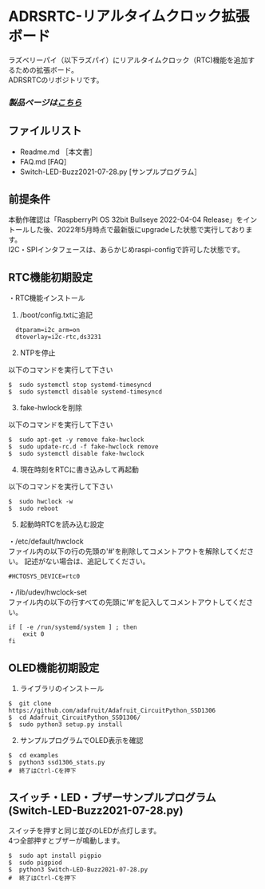 # ADRSRTC-リアルタイムクロック拡張ボード

ラズベリーパイ（以下ラズパイ）にリアルタイムクロック（RTC)機能を追加するための拡張ボード。  
ADRSRTCのリポジトリです。

### *製品ページは[こちら](https://bit-trade-one.co.jp/adrsrtc/)*

## ファイルリスト
- Readme.md                       ［本文書］
- FAQ.md                           [FAQ］
- Switch-LED-Buzz2021-07-28.py     [サンプルプログラム］

## 前提条件
本動作確認は「RaspberryPI OS 32bit Bullseye 2022-04-04 Release」をイントールした後、2022年5月時点で最新版にupgradeした状態で実行しております。  
I2C・SPIインタフェースは、あらかじめraspi-configで許可した状態です。  

## RTC機能初期設定  

・RTC機能インストール  

1. /boot/config.txtに追記  

```
  dtparam=i2c_arm=on
  dtoverlay=i2c-rtc,ds3231
```

2. NTPを停止  

以下のコマンドを実行して下さい  
```
$  sudo systemctl stop systemd-timesyncd
$  sudo systemctl disable systemd-timesyncd
```

3. fake-hwlockを削除  

以下のコマンドを実行して下さい  
```
$  sudo apt-get -y remove fake-hwclock
$  sudo update-rc.d -f fake-hwclock remove
$  sudo systemctl disable fake-hwclock
```

4. 現在時刻をRTCに書き込みして再起動  

以下のコマンドを実行して下さい  
```
$  sudo hwclock -w
$  sudo reboot
```

5. 起動時RTCを読み込む設定  

・/etc/default/hwclock  
ファイル内の以下の行の先頭の'#'を削除してコメントアウトを解除してください。
記述がない場合は、追記してください。
```
#HCTOSYS_DEVICE=rtc0
```

・/lib/udev/hwclock-set  
ファイル内の以下の行すべての先頭に'#'を記入してコメントアウトしてください。
```
if [ -e /run/systemd/system ] ; then
    exit 0
fi
```

## OLED機能初期設定  

1. ライブラリのインストール  
```
$  git clone https://github.com/adafruit/Adafruit_CircuitPython_SSD1306
$  cd Adafruit_CircuitPython_SSD1306/
$  sudo python3 setup.py install
```

2. サンプルプログラムでOLED表示を確認  
```
$  cd examples
$  python3 ssd1306_stats.py
#  終了はCtrl-Cを押下
```
## スイッチ・LED・ブザーサンプルプログラム(Switch-LED-Buzz2021-07-28.py)

スイッチを押すと同じ並びのLEDが点灯します。  
4つ全部押すとブザーが鳴動します。  
```
$  sudo apt install pigpio
$  sudo pigpiod
$  python3 Switch-LED-Buzz2021-07-28.py
#  終了はCtrl-Cを押下
```
<!--
# -ADXXXXX-Template

## ここに見出し

![タイトル画像のURLを右のカッコに]()

「●●●●●」はほにゃららするためのなんちゃらボード。  
この製品を使用する事でもにょもにょがぺけぺけできる。  

<!--
改行する場合、文末に半角スペース2個を置く

リンクの貼り方
[リンクになる文章](URL)
exp.
[Google](https://www.google.co.jp/)

画像の貼り方
![画像が読めない時に表示されるテキスト](画像のURL)
exp.
![bit-trade-one](https://bit-trade-one.co.jp/wp/wp-content/uploads/tcd-w/logo.png)
※先頭の"!"を忘れないこと


見出しの付け方

# 見出し1

## 見出し1-1

###　見出し1-2

# 見出し2

"#"を増やすと下位の見出しになる


-- >


<!--
以下のURL内の"-ADXXXXX-Template"をリポジトリ名/ファイル名に変更 

製品によって無い情報(ライブラリへのリンクなど)は削除すること

ソフトの使い方、ライブラリの使い方などがWordなどである場合は、
各情報フォルダにMarkdown形式に起こし"Readme.md"という名前で保存すること
-- >

# [製品の詳細はこちら](http://bit-trade-one.co.jp/) 

## [マニュアルはこちら](https://github.com/bit-trade-one/-ADXXXXX-Template/raw/master/Manual)

## [アプリケーションソフトはこちら](https://github.com/bit-trade-one/-ADXXXXX-Template/raw/master/App/)  

## [ファームウェアはこちら](https://github.com/bit-trade-one/-ADXXXXX-Template/raw/master/Firmware/)

## [Q&A](https://github.com/bit-trade-one/-ADXXXXX-Template/blob/master/FAQ.md)

### [ライブラリはこちら](https://github.com/bit-trade-one/-ADXXXXX-Template/raw/master/Library)  

### [サンプルコードはこちら](https://github.com/bit-trade-one/-ADXXXXX-Template/raw/master/Sample)  

### [アプリケーションソースはこちら](https://github.com/bit-trade-one/-ADXXXXX-Template/raw/master/App_source/)  

### [ファームウェアソースはこちら](https://github.com/bit-trade-one/-ADXXXXX-Template/raw/master/Firmware_source/)

### [基板図](https://github.com/bit-trade-one/-ADXXXXX-Template/blob/master/Dimensions/-ADXXXXX-Template-Dimensions.pdf)

### [回路図](https://github.com/bit-trade-one/-ADXXXXX-Templateo/blob/master/Schematics/-ADXXXXX-Template-Schematics.pdf)

### [部品表](https://github.com/bit-trade-one-ADXXXXX-Templateo/blob/master/Partslist/-ADXXXXX-Template-Partslist.md)


## 作例

[BTO公式]()  
[Twitter作例1]()  
[Twitter作例2]()  
[ブログ作例1]()  
[ブログ作例1]()  

## 雑誌掲載情報

[ラズパイマガジンXX年Y月号]()  
[Pc Watch]()

## 製品仕様
    【対応OS】Windows7以降
    【サイズ】W16×D20×H5mm
    【重量】約1g
    【入力点数】12(デジタル)
    【コネクタ】USBマイクロB
    【電源】5V (USBマイクロB)
    【使用温度】0 ～ 40℃（結露なきこと）
    【保証期間】 1年間
    【付属品】保証書 1部
    【生産国】Made in Japan
-->
